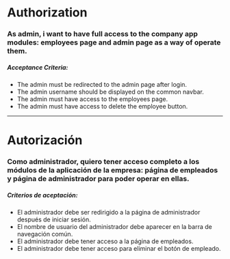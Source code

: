 # Authorization

### As admin, i want to have full access to the company app modules: employees page and admin page as a way of operate them.

##### Acceptance Criteria:

- The admin must be redirected to the admin page after login.
- The admin username should be displayed on the common navbar.
- The admin must have access to the employees page.
- The admin must have access to delete the employee button.

---

# Autorización

### Como administrador, quiero tener acceso completo a los módulos de la aplicación de la empresa: página de empleados y página de administrador para poder operar en ellas.

##### Criterios de aceptación:

- El administrador debe ser redirigido a la página de administrador después de
  iniciar sesión.
- El nombre de usuario del administrador debe aparecer en la barra de navegación
  común.
- El administrador debe tener acceso a la página de empleados.
- El administrador debe tener acceso para eliminar el botón de empleado.